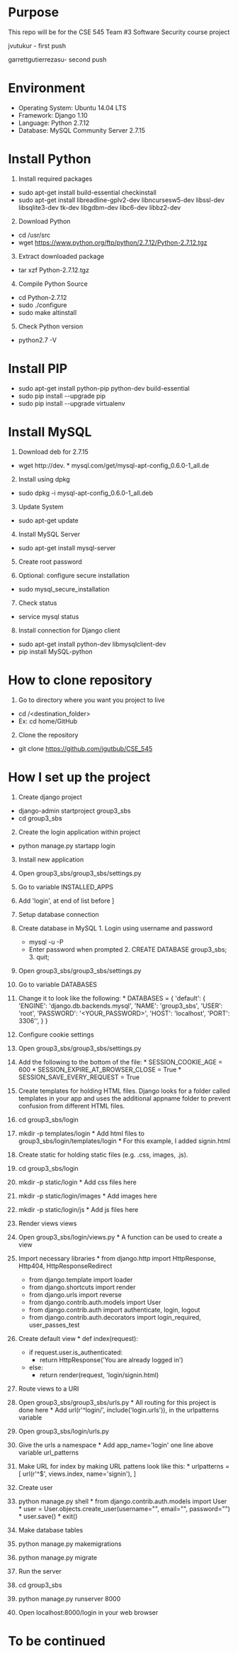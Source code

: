 # Purpose
<p>This repo will be for the CSE 545 Team #3 Software Security course project</p>
<p>jvutukur - first push</p>
<p>garrettgutierrezasu- second push</p>

# Environment
* Operating System: Ubuntu 14.04 LTS
* Framework: Django 1.10
* Language: Python 2.7.12
* Database: MySQL Community Server 2.7.15

# Install Python
1. Install required packages
  * sudo apt-get install build-essential checkinstall
  * sudo apt-get install libreadline-gplv2-dev libncursesw5-dev libssl-dev libsqlite3-dev tk-dev libgdbm-dev libc6-dev libbz2-dev

2. Download Python
  * cd /usr/src
  * wget https://www.python.org/ftp/python/2.7.12/Python-2.7.12.tgz

3. Extract downloaded package
  * tar xzf Python-2.7.12.tgz

4. Compile Python Source
  * cd Python-2.7.12
  * sudo ./configure
  * sudo make altinstall

5. Check Python version
  * python2.7 -V

# Install PIP
  * sudo apt-get install python-pip python-dev build-essential
  * sudo pip install --upgrade pip
  * sudo pip install --upgrade virtualenv

# Install MySQL
1. Download deb for 2.7.15
  * wget http://dev.  * mysql.com/get/mysql-apt-config_0.6.0-1_all.de

2. Install using dpkg
  * sudo dpkg -i mysql-apt-config_0.6.0-1_all.deb

3. Update System
  * sudo apt-get update

4. Install MySQL Server
  * sudo apt-get install mysql-server

5. Create root password

6. Optional: configure secure installation
  * sudo mysql_secure_installation

7. Check status
  * service mysql status

8. Install connection for Django client
  * sudo apt-get install python-dev libmysqlclient-dev
  * pip install MySQL-python

# How to clone repository
1. Go to directory where you want you project to live
  * cd <path>/<destination_folder>
  * Ex: cd home/GitHub

2. Clone the repository
  * git clone https://github.com/jgutbub/CSE_545

# How I set up the project
1. Create django project
  * django-admin startproject group3_sbs
  * cd group3_sbs

2. Create the login application within project
  * python manage.py startapp login

3. Install new application
  1. Open group3_sbs/group3_sbs/settings.py
  2. Go to variable INSTALLED_APPS
  3. Add 'login', at end of list before ]

4. Setup database connection
  1. Create database in MySQL
    1. Login using username and password
      * mysql -u <USERNAME> -P
      * Enter password when prompted
    2. CREATE DATABASE group3_sbs;
    3. quit;
  2. Open group3_sbs/group3_sbs/settings.py
  3. Go to variable DATABASES
  4. Change it to look like the following:
    * DATABASES = {
    'default': {
        'ENGINE': 'django.db.backends.mysql',
        'NAME': 'group3_sbs',
        'USER': 'root',
        'PASSWORD': '<YOUR_PASSWORD>',
        'HOST': 'localhost',
        'PORT': 3306'',
    }
  }

5. Configure cookie settings
  1. Open group3_sbs/group3_sbs/settings.py
  2. Add the following to the bottom of the file:
    * SESSION_COOKIE_AGE = 600
    * SESSION_EXPIRE_AT_BROWSER_CLOSE = True
    * SESSION_SAVE_EVERY_REQUEST = True

6. Create templates for holding HTML files. Django looks for a folder called templates in your app and uses the additional appname folder to prevent confusion from different HTML files.
  1. cd group3_sbs/login
  2. mkdir -p templates/login
    * Add html files to group3_sbs/login/templates/login
    * For this example, I added signin.html

7. Create static for holding static files (e.g. .css, images, .js).
  1. cd group3_sbs/login
  2. mkdir -p static/login
    * Add css files here
  3. mkdir -p static/login/images
    * Add images here
  4. mkdir -p static/login/js
    * Add js files here

8. Render views views
  1. Open group3_sbs/login/views.py
    * A function can be used to create a view
  2. Import necessary libraries
    * from django.http import HttpResponse, Http404, HttpResponseRedirect
      * from django.template import loader
      * from django.shortcuts import render
      * from django.urls import reverse
      * from django.contrib.auth.models import User
      * from django.contrib.auth import authenticate, login, logout
      * from django.contrib.auth.decorators import login_required, user_passes_test
  3. Create default view
    * def index(request):
      * if request.user.is_authenticated:
        * return HttpResponse('You are already logged in')
      * else:
        * return render(request, 'login/signin.html)

9. Route views to a URI
  1. Open group3_sbs/group3_sbs/urls.py
    * All routing for this project is done here
    * Add url(r'^login/', include('login.urls')), in the urlpatterns variable
  2. Open group3_sbs/login/urls.py
  3. Give the urls a namespace
    * Add app_name='login' one line above variable url_patterns
  4. Make URL for index by making URL pattens look like this:
    * urlpatterns = [
      url(r'^$', views.index, name='signin'),
    ]

10. Create user
  1. python manage.py shell
    * from django.contrib.auth.models import User
    * user = User.objects.create_user(username="<USERNAME>", email="<EMAIL>", password="<PASSWORD>")
    * user.save()
    * exit()

11. Make database tables
  1. python manage.py makemigrations
  2. python manage.py migrate

12. Run the server
  1. cd group3_sbs
  2. python manage.py runserver 8000

11. Open localhost:8000/login in your web browser

# To be continued
